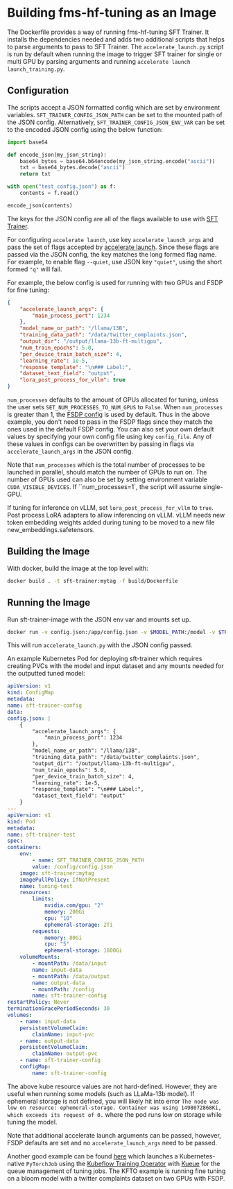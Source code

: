 # Building fms-hf-tuning as an Image

The Dockerfile provides a way of running fms-hf-tuning SFT Trainer. It installs the dependencies needed and adds two additional scripts that helps to parse arguments to pass to SFT Trainer. The `accelerate_launch.py` script is run by default when running the image to trigger SFT trainer for single or multi GPU by parsing arguments and running `accelerate launch launch_training.py`. 

## Configuration

The scripts accept a JSON formatted config which are set by environment variables. `SFT_TRAINER_CONFIG_JSON_PATH` can be set to the mounted path of the JSON config. Alternatively, `SFT_TRAINER_CONFIG_JSON_ENV_VAR` can be set to the encoded JSON config using the below function:

```py
import base64

def encode_json(my_json_string):
    base64_bytes = base64.b64encode(my_json_string.encode("ascii"))
    txt = base64_bytes.decode("ascii")
    return txt

with open("test_config.json") as f:
    contents = f.read()

encode_json(contents)
```

The keys for the JSON config are all of the flags available to use with [SFT Trainer](https://huggingface.co/docs/trl/sft_trainer#trl.SFTTrainer).

For configuring `accelerate launch`, use key `accelerate_launch_args` and pass the set of flags accepted by [accelerate launch](https://huggingface.co/docs/accelerate/package_reference/cli#accelerate-launch). Since these flags are passed via the JSON config, the key matches the long formed flag name. For example, to enable flag `--quiet`, use JSON key `"quiet"`, using the short formed `"q"` will fail.

For example, the below config is used for running with two GPUs and FSDP for fine tuning:

```json
{
    "accelerate_launch_args": {
        "main_process_port": 1234
    },
    "model_name_or_path": "/llama/13B",
    "training_data_path": "/data/twitter_complaints.json",
    "output_dir": "/output/llama-13b-ft-multigpu",
    "num_train_epochs": 5.0,
    "per_device_train_batch_size": 4,
    "learning_rate": 1e-5,
    "response_template": "\n### Label:",
    "dataset_text_field": "output",
    "lora_post_process_for_vllm": true
}
```

`num_processes` defaults to the amount of GPUs allocated for tuning, unless the user sets `SET_NUM_PROCESSES_TO_NUM_GPUS` to `False`. When `num_processes` is greater than 1, the [FSDP config](https://github.com/foundation-model-stack/fms-hf-tuning/blob/main/fixtures/accelerate_fsdp_defaults.yaml) is used by default. Thus in the above example, you don't need to pass in the FSDP flags since they match the ones used in the default FSDP config. You can also set your own default values by specifying your own config file using key `config_file`. Any of these values in configs can be overwritten by passing in flags via `accelerate_launch_args` in the JSON config.

Note that `num_processes` which is the total number of processes to be launched in parallel, should match the number of GPUs to run on. The number of GPUs used can also be set by setting environment variable `CUDA_VISIBLE_DEVICES`. If ``num_processes=1`, the script will assume single-GPU.

If tuning for inference on vLLM, set `lora_post_process_for_vllm` to `true`. Post process LoRA adapters to allow inferencing on vLLM. vLLM needs new token embedding weights added during tuning to be moved to a new file new_embeddings.safetensors.

## Building the Image

With docker, build the image at the top level with:

```sh
docker build . -t sft-trainer:mytag -f build/Dockerfile
```

## Running the Image

Run sft-trainer-image with the JSON env var and mounts set up.

```sh
docker run -v config.json:/app/config.json -v $MODEL_PATH:/model -v $TRAINING_DATA_PATH:/data/twitter_complaints.json --env SFT_TRAINER_CONFIG_JSON_PATH=/app/config.json sft-trainer:mytag
```

This will run `accelerate_launch.py` with the JSON config passed.

An example Kubernetes Pod for deploying sft-trainer which requires creating PVCs with the model and input dataset and any mounts needed for the outputted tuned model:

```yaml
apiVersion: v1
kind: ConfigMap
metadata:
name: sft-trainer-config
data:
config.json: |
    {
        "accelerate_launch_args": {
            "main_process_port": 1234
        },
        "model_name_or_path": "/llama/13B",
        "training_data_path": "/data/twitter_complaints.json",
        "output_dir": "/output/llama-13b-ft-multigpu",
        "num_train_epochs": 5.0,
        "per_device_train_batch_size": 4,
        "learning_rate": 1e-5,
        "response_template": "\n### Label:",
        "dataset_text_field": "output"
    }
---
apiVersion: v1
kind: Pod
metadata:
name: sft-trainer-test
spec:
containers:
    env:
        - name: SFT_TRAINER_CONFIG_JSON_PATH
        value: /config/config.json
    image: sft-trainer:mytag
    imagePullPolicy: IfNotPresent
    name: tuning-test
    resources:
        limits:
            nvidia.com/gpu: "2"
            memory: 200Gi
            cpu: "10"
            ephemeral-storage: 2Ti
        requests:
            memory: 80Gi
            cpu: "5"
            ephemeral-storage: 1600Gi
    volumeMounts:
        - mountPath: /data/input
        name: input-data
        - mountPath: /data/output
        name: output-data
        - mountPath: /config
        name: sft-trainer-config
restartPolicy: Never
terminationGracePeriodSeconds: 30
volumes:
    - name: input-data
    persistentVolumeClaim:
        claimName: input-pvc
    - name: output-data
    persistentVolumeClaim:
        claimName: output-pvc
    - name: sft-trainer-config
    configMap:
        name: sft-trainer-config
```

The above kube resource values are not hard-defined. However, they are useful when running some models (such as LLaMa-13b model). If ephemeral storage is not defined, you will likely hit into error `The node was low on resource: ephemeral-storage. Container was using 1498072868Ki, which exceeds its request of 0.` where the pod runs low on storage while tuning the model.

Note that additional accelerate launch arguments can be passed, however, FSDP defaults are set and no `accelerate_launch_args` need to be passed.

Another good example can be found [here](../examples/kfto-kueue-sft-trainer.yaml) which launches a Kubernetes-native `PyTorchJob` using the [Kubeflow Training Operator](https://github.com/kubeflow/training-operator/) with [Kueue](https://github.com/kubernetes-sigs/kueue) for the queue management of tuning jobs. The KFTO example is running fine tuning on a bloom model with a twitter complaints dataset on two GPUs with FSDP.
